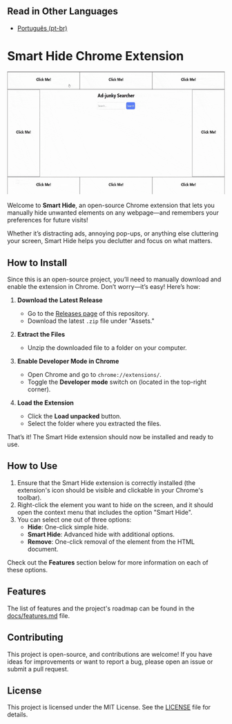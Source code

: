 ## Read in Other Languages

- [Português (pt-br)](README_PT-BR.md)

# Smart Hide Chrome Extension

![Demo of Smart Hide Extension](docs/smart-hide-demo.gif)

Welcome to **Smart Hide**, an open-source Chrome extension that lets you manually hide unwanted elements on any webpage—and remembers your preferences for future visits!

Whether it’s distracting ads, annoying pop-ups, or anything else cluttering your screen, Smart Hide helps you declutter and focus on what matters.

## How to Install

Since this is an open-source project, you’ll need to manually download and enable the extension in Chrome. Don’t worry—it’s easy! Here’s how:

1. **Download the Latest Release**

   - Go to the [Releases page](https://github.com/eliasfeijo/smart-hide-chrome-ext/releases) of this repository.
   - Download the latest `.zip` file under "Assets."

2. **Extract the Files**

   - Unzip the downloaded file to a folder on your computer.

3. **Enable Developer Mode in Chrome**

   - Open Chrome and go to `chrome://extensions/`.
   - Toggle the **Developer mode** switch on (located in the top-right corner).

4. **Load the Extension**
   - Click the **Load unpacked** button.
   - Select the folder where you extracted the files.

That’s it! The Smart Hide extension should now be installed and ready to use.

## How to Use

1. Ensure that the Smart Hide extension is correctly installed (the extension's icon should be visible and clickable in your Chrome's toolbar).
2. Right-click the element you want to hide on the screen, and it should open the context menu that includes the option "Smart Hide".
3. You can select one out of three options:
   - **Hide**: One-click simple hide.
   - **Smart Hide**: Advanced hide with additional options.
   - **Remove**: One-click removal of the element from the HTML document.

Check out the **Features** section below for more information on each of these options.

## Features

The list of features and the project's roadmap can be found in the [docs/features.md](docs/features.md) file.

## Contributing

This project is open-source, and contributions are welcome! If you have ideas for improvements or want to report a bug, please open an issue or submit a pull request.

## License

This project is licensed under the MIT License. See the [LICENSE](LICENSE) file for details.
